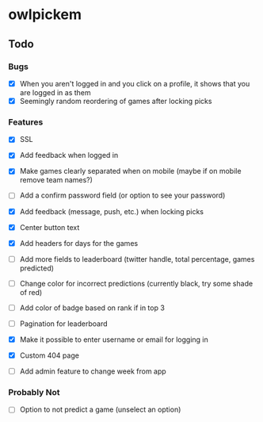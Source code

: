 # owlpickem
 
 ## Todo
  ### Bugs
  - [x] When you aren't logged in and you click on a profile, it shows that you are logged in as them
  - [x] Seemingly random reordering of games after locking picks
  ### Features
  - [x] SSL
  - [x] Add feedback when logged in
  - [x] Make games clearly separated when on mobile (maybe if on mobile remove team names?)
  - [ ] Add a confirm password field (or option to see your password)
  - [x] Add feedback (message, push, etc.) when locking picks
  - [x] Center button text

  - [x] Add headers for days for the games
  - [ ] Add more fields to leaderboard (twitter handle, total percentage, games predicted)
  - [ ] Change color for incorrect predictions (currently black, try some shade of red)
  - [ ] Add color of badge based on rank if in top 3

  - [ ] Pagination for leaderboard
  - [x] Make it possible to enter username or email for logging in

  - [x] Custom 404 page
  - [ ] Add admin feature to change week from app

  ### Probably Not
  - [ ] Option to not predict a game (unselect an option)
